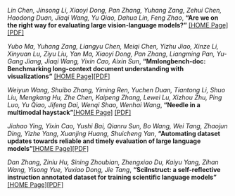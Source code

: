 *Lin Chen, Jinsong Li, Xiaoyi Dong, Pan Zhang, Yuhang Zang, Zehui Chen, Haodong Duan, Jiaqi Wang, Yu Qiao, Dahua Lin, Feng Zhao*, **“Are we on the right way for evaluating large vision-language models?”** [[HOME Page]](https://proceedings.neurips.cc/paper_files/paper/2024/hash/2f8ee6a3d766b426d2618e555b5aeb39-Abstract-Conference.html) [[PDF]](https://proceedings.neurips.cc/paper_files/paper/2024/file/2f8ee6a3d766b426d2618e555b5aeb39-Paper-Conference.pdf)



*Yubo Ma, Yuhang Zang, Liangyu Chen, Meiqi Chen, Yizhu Jiao, Xinze Li, Xinyuan Lu, Ziyu Liu, Yan Ma, Xiaoyi Dong, Pan Zhang, Liangming Pan, Yu-Gang Jiang, Jiaqi Wang, Yixin Cao, Aixin Sun*, **“Mmlongbench-doc: Benchmarking long-context document understanding with visualizations”** [[HOME Page]](https://proceedings.neurips.cc/paper_files/paper/2024/hash/ae0e43289bffea0c1fa34633fc608e92-Abstract-Datasets_and_Benchmarks_Track.html)[[PDF]](https://proceedings.neurips.cc/paper_files/paper/2024/file/ae0e43289bffea0c1fa34633fc608e92-Paper-Datasets_and_Benchmarks_Track.pdf)



*Weiyun Wang, Shuibo Zhang, Yiming Ren, Yuchen Duan, Tiantong Li, Shuo Liu, Mengkang Hu, Zhe Chen, Kaipeng Zhang, Lewei Lu, Xizhou Zhu, Ping Luo, Yu Qiao, Jifeng Dai, Wenqi Shao, Wenhai Wang*, **“Needle in a multimodal haystack”**[[HOME Page]](https://proceedings.neurips.cc/paper_files/paper/2024/hash/24a8968affe71ffe4067d022b9d16566-Abstract-Datasets_and_Benchmarks_Track.html) [[PDF]](https://proceedings.neurips.cc/paper_files/paper/2024/file/24a8968affe71ffe4067d022b9d16566-Paper-Datasets_and_Benchmarks_Track.pdf)



*Jiahao Ying, Yixin Cao, Yushi Bai, Qianru Sun, Bo Wang, Wei Tang, Zhaojun Ding, Yizhe Yang, Xuanjing Huang, Shuicheng Yan*, **“Automating dataset updates towards reliable and timely evaluation of large language models”**[[HOME Page]](https://proceedings.neurips.cc/paper_files/paper/2024/hash/1e89c12621c0315373f20f0aeabe5dbe-Abstract-Datasets_and_Benchmarks_Track.html)[[PDF]](https://proceedings.neurips.cc/paper_files/paper/2024/file/1e89c12621c0315373f20f0aeabe5dbe-Paper-Datasets_and_Benchmarks_Track.pdf)





*Dan Zhang, Ziniu Hu, Sining Zhoubian, Zhengxiao Du, Kaiyu Yang, Zihan Wang, Yisong Yue, Yuxiao Dong, Jie Tang*, **“SciInstruct: a self-reflective instruction annotated dataset for training scientific language models”** [[HOME Page]](https://proceedings.neurips.cc/paper_files/paper/2024/hash/02ee6b7295f720407b56c457b34c54d5-Abstract-Datasets_and_Benchmarks_Track.html)[[PDF]](https://proceedings.neurips.cc/paper_files/paper/2024/file/02ee6b7295f720407b56c457b34c54d5-Paper-Datasets_and_Benchmarks_Track.pdf)



